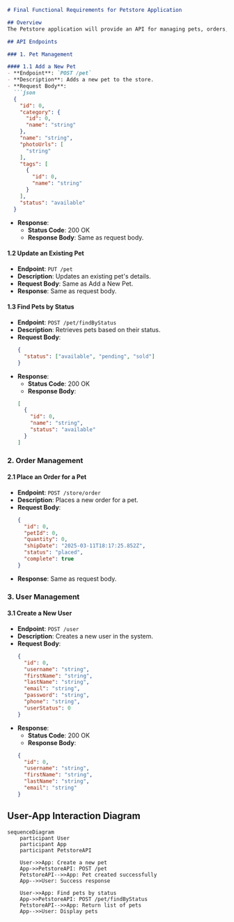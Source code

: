 ```markdown
# Final Functional Requirements for Petstore Application

## Overview
The Petstore application will provide an API for managing pets, orders, and users. It will adhere to RESTful principles, utilizing POST for external data retrieval and GET for application result retrieval.

## API Endpoints

### 1. Pet Management

#### 1.1 Add a New Pet
- **Endpoint**: `POST /pet`
- **Description**: Adds a new pet to the store.
- **Request Body**:
  ```json
  {
    "id": 0,
    "category": {
      "id": 0,
      "name": "string"
    },
    "name": "string",
    "photoUrls": [
      "string"
    ],
    "tags": [
      {
        "id": 0,
        "name": "string"
      }
    ],
    "status": "available"
  }
  ```
- **Response**:
  - **Status Code**: 200 OK
  - **Response Body**: Same as request body.

#### 1.2 Update an Existing Pet
- **Endpoint**: `PUT /pet`
- **Description**: Updates an existing pet's details.
- **Request Body**: Same as Add a New Pet.
- **Response**: Same as request body.

#### 1.3 Find Pets by Status
- **Endpoint**: `POST /pet/findByStatus`
- **Description**: Retrieves pets based on their status.
- **Request Body**:
  ```json
  {
    "status": ["available", "pending", "sold"]
  }
  ```
- **Response**:
  - **Status Code**: 200 OK
  - **Response Body**:
  ```json
  [
    {
      "id": 0,
      "name": "string",
      "status": "available"
    }
  ]
  ```

### 2. Order Management

#### 2.1 Place an Order for a Pet
- **Endpoint**: `POST /store/order`
- **Description**: Places a new order for a pet.
- **Request Body**:
  ```json
  {
    "id": 0,
    "petId": 0,
    "quantity": 0,
    "shipDate": "2025-03-11T18:17:25.852Z",
    "status": "placed",
    "complete": true
  }
  ```
- **Response**: Same as request body.

### 3. User Management

#### 3.1 Create a New User
- **Endpoint**: `POST /user`
- **Description**: Creates a new user in the system.
- **Request Body**:
  ```json
  {
    "id": 0,
    "username": "string",
    "firstName": "string",
    "lastName": "string",
    "email": "string",
    "password": "string",
    "phone": "string",
    "userStatus": 0
  }
  ```
- **Response**:
  - **Status Code**: 200 OK
  - **Response Body**:
  ```json
  {
    "id": 0,
    "username": "string",
    "firstName": "string",
    "lastName": "string",
    "email": "string"
  }
  ```

## User-App Interaction Diagram

```mermaid
sequenceDiagram
    participant User
    participant App
    participant PetstoreAPI

    User->>App: Create a new pet
    App->>PetstoreAPI: POST /pet
    PetstoreAPI-->>App: Pet created successfully
    App-->>User: Success response

    User->>App: Find pets by status
    App->>PetstoreAPI: POST /pet/findByStatus
    PetstoreAPI-->>App: Return list of pets
    App-->>User: Display pets
```
```